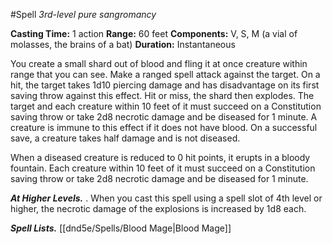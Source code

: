 #Spell
*3rd-level pure sangromancy*

**Casting Time:** 1 action
**Range:** 60 feet
**Components:** V, S, M (a vial of molasses, the brains of a bat)
**Duration:** Instantaneous

You create a small shard out of blood and fling it at once creature within range that you can see. Make a ranged spell attack against the target. On a hit, the target takes 1d10 piercing damage and has disadvantage on its first saving throw against this effect. Hit or miss, the shard then explodes. The target and each creature within 10 feet of it must succeed on a Constitution saving throw or take 2d8 necrotic damage and be diseased for 1 minute. A creature is immune to this effect if it does not have blood. On a successful save, a creature takes half damage and is not diseased.

When a diseased creature is reduced to 0 hit points, it erupts in a bloody fountain. Each creature within 10 feet of it must succeed on a Constitution saving throw or take 2d8 necrotic damage and be diseased for 1 minute.

***At Higher Levels.*** . When you cast this spell using a spell slot of 4th level or higher, the necrotic damage of the explosions is increased by 1d8 each.

***Spell Lists.*** [[dnd5e/Spells/Blood Mage\|Blood Mage]]